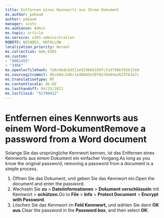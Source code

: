 ```yaml
---
title: Entfernen eines Kennworts aus Ihrem Dokument
ms.author: pebaum
author: pebaum
manager: scotv
ms.audience: Admin
ms.topic: article
ms.service: o365-administration
ROBOTS: NOINDEX, NOFOLLOW
localization_priority: Normal
ms.collection: Adm_O365
ms.custom:
- "9001455"
- "3466"
ms.openlocfilehash: 7a8c0edcbd511e929bb618dfc51d79bb7b5b13e0
ms.sourcegitcommit: 8bc60ec34bc1e40685e3976576e04a2623f63a7c
ms.translationtype: MT
ms.contentlocale: de-DE
ms.lasthandoff: 04/15/2021
ms.locfileid: "51799412"
---
```

# <a name="remove-a-password-from-a-word-document"></a><span data-ttu-id="39165-102">Entfernen eines Kennworts aus einem Word-Dokument</span><span class="sxs-lookup"><span data-stu-id="39165-102">Remove a password from a Word document</span></span>

<span data-ttu-id="39165-103">Solange Sie das ursprüngliche Kennwort kennen, ist das Entfernen eines Kennworts aus einem Dokument ein einfacher Vorgang.</span><span class="sxs-lookup"><span data-stu-id="39165-103">As long as you know the original password, removing a password from a document is a simple process.</span></span>

1. <span data-ttu-id="39165-104">Öffnen Sie das Dokument, und geben Sie das Kennwort ein.</span><span class="sxs-lookup"><span data-stu-id="39165-104">Open the document and enter the password.</span></span>
2. <span data-ttu-id="39165-105">Wechseln Sie **zu**  >  **Dateiinformationen**  >  **Dokument verschlüsseln** mit Kennwort  >  **schützen.**</span><span class="sxs-lookup"><span data-stu-id="39165-105">Go to **File** > **Info** > **Protect Document** > **Encrypt with Password**.</span></span>
3. <span data-ttu-id="39165-106">Löschen Sie das Kennwort im **Feld Kennwort,** und wählen Sie dann **OK aus.**</span><span class="sxs-lookup"><span data-stu-id="39165-106">Clear the password in the **Password box**, and then select **OK**.</span></span>